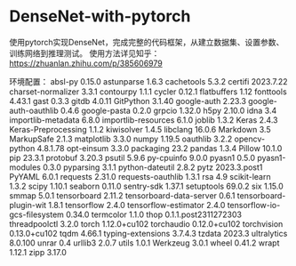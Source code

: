 # DenseNet-with-pytorch
使用pytorch实现DenseNet，完成完整的代码框架，从建立数据集、设置参数、训练网络到推理测试。
使用方法详见知乎：https://zhuanlan.zhihu.com/p/385606979

环境配置：
absl-py                      0.15.0
astunparse                   1.6.3
cachetools                   5.3.2
certifi                      2023.7.22
charset-normalizer           3.3.1
contourpy                    1.1.1
cycler                       0.12.1
flatbuffers                  1.12
fonttools                    4.43.1
gast                         0.3.3
gitdb                        4.0.11
GitPython                    3.1.40
google-auth                  2.23.3
google-auth-oauthlib         0.4.6
google-pasta                 0.2.0
grpcio                       1.32.0
h5py                         2.10.0
idna                         3.4
importlib-metadata           6.8.0
importlib-resources          6.1.0
joblib                       1.3.2
Keras                        2.4.3
Keras-Preprocessing          1.1.2
kiwisolver                   1.4.5
libclang                     16.0.6
Markdown                     3.5
MarkupSafe                   2.1.3
matplotlib                   3.3.0
numpy                        1.19.5
oauthlib                     3.2.2
opencv-python                4.8.1.78
opt-einsum                   3.3.0
packaging                    23.2
pandas                       1.3.4
Pillow                       10.1.0
pip                          23.3.1
protobuf                     3.20.3
psutil                       5.9.6
py-cpuinfo                   9.0.0
pyasn1                       0.5.0
pyasn1-modules               0.3.0
pyparsing                    3.1.1
python-dateutil              2.8.2
pytz                         2023.3.post1
PyYAML                       6.0.1
requests                     2.31.0
requests-oauthlib            1.3.1
rsa                          4.9
scikit-learn                 1.3.2
scipy                        1.10.1
seaborn                      0.11.0
sentry-sdk                   1.37.1
setuptools                   69.0.2
six                          1.15.0
smmap                        5.0.1
tensorboard                  2.11.2
tensorboard-data-server      0.6.1
tensorboard-plugin-wit       1.8.1
tensorflow                   2.4.0
tensorflow-estimator         2.4.0
tensorflow-io-gcs-filesystem 0.34.0
termcolor                    1.1.0
thop                         0.1.1.post2311272303
threadpoolctl                3.2.0
torch                        1.12.0+cu102
torchaudio                   0.12.0+cu102
torchvision                  0.13.0+cu102
tqdm                         4.66.1
typing-extensions            3.7.4.3
tzdata                       2023.3
ultralytics                  8.0.100
unrar                        0.4
urllib3                      2.0.7
utils                        1.0.1
Werkzeug                     3.0.1
wheel                        0.41.2
wrapt                        1.12.1
zipp                         3.17.0